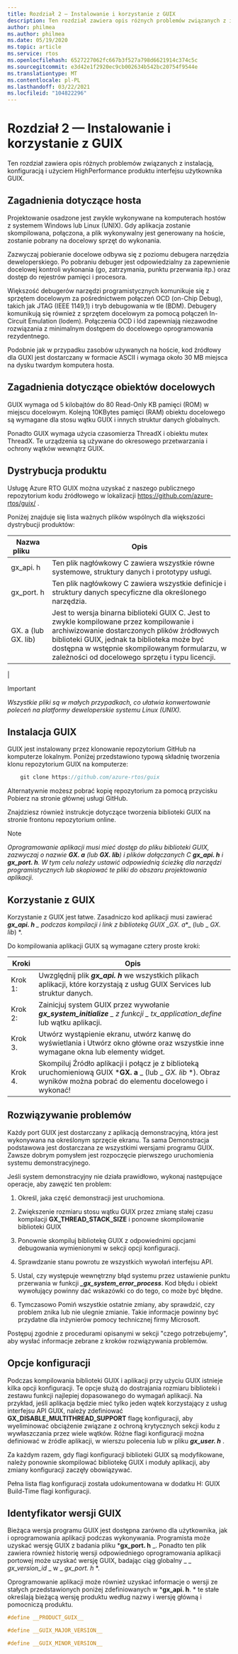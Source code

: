 ```yaml
---
title: Rozdział 2 — Instalowanie i korzystanie z GUIX
description: Ten rozdział zawiera opis różnych problemów związanych z instalacją, konfiguracją i użyciem HighPerformance produktu interfejsu użytkownika GUIX.
author: philmea
ms.author: philmea
ms.date: 05/19/2020
ms.topic: article
ms.service: rtos
ms.openlocfilehash: 6527227062fc667b3f527a798d6621914c374c5c
ms.sourcegitcommit: e3d42e1f2920ec9cb002634b542bc20754f9544e
ms.translationtype: MT
ms.contentlocale: pl-PL
ms.lasthandoff: 03/22/2021
ms.locfileid: "104822296"
---
```

# <a name="chapter-2---installation-and-use-of-guix"></a>Rozdział 2 — Instalowanie i korzystanie z GUIX

Ten rozdział zawiera opis różnych problemów związanych z instalacją, konfiguracją i użyciem HighPerformance produktu interfejsu użytkownika GUIX.  

## <a name="host-considerations"></a>Zagadnienia dotyczące hosta

Projektowanie osadzone jest zwykle wykonywane na komputerach hostów z systemem Windows lub Linux (UNIX). Gdy aplikacja zostanie skompilowana, połączona, a plik wykonywalny jest generowany na hoście, zostanie pobrany na docelowy sprzęt do wykonania.

Zazwyczaj pobieranie docelowe odbywa się z poziomu debugera narzędzia deweloperskiego. Po pobraniu debuger jest odpowiedzialny za zapewnienie docelowej kontroli wykonania (go, zatrzymania, punktu przerwania itp.) oraz dostęp do rejestrów pamięci i procesora.

Większość debugerów narzędzi programistycznych komunikuje się z sprzętem docelowym za pośrednictwem połączeń OCD (on-Chip Debug), takich jak JTAG (IEEE 1149,1) i tryb debugowania w tle (BDM). Debugery komunikują się również z sprzętem docelowym za pomocą połączeń In-Circuit Emulation (lodem). Połączenia OCD i lód zapewniają niezawodne rozwiązania z minimalnym dostępem do docelowego oprogramowania rezydentnego.

Podobnie jak w przypadku zasobów używanych na hoście, kod źródłowy dla GUXI jest dostarczany w formacie ASCII i wymaga około 30 MB miejsca na dysku twardym komputera hosta.

## <a name="target-considerations"></a>Zagadnienia dotyczące obiektów docelowych

GUIX wymaga od 5 kilobajtów do 80 Read-Only KB pamięci (ROM) w miejscu docelowym. Kolejną 10KBytes pamięci (RAM) obiektu docelowego są wymagane dla stosu wątku GUIX i innych struktur danych globalnych.

Ponadto GUIX wymaga użycia czasomierza ThreadX i obiektu mutex ThreadX. Te urządzenia są używane do okresowego przetwarzania i ochrony wątków wewnątrz GUIX.

## <a name="product-distribution"></a>Dystrybucja produktu

Usługę Azure RTO GUIX można uzyskać z naszego publicznego repozytorium kodu źródłowego w lokalizacji <https://github.com/azure-rtos/guix/> .

Poniżej znajduje się lista ważnych plików wspólnych dla większości dystrybucji produktów:

| Nazwa pliku&nbsp;&nbsp;&nbsp;&nbsp;&nbsp;&nbsp;&nbsp;| Opis   |
| ----------------------- | ------------------------------------------------------------------------------------------------------------------------------------------------------------------------------------------------------------------------------------------------------ |
| gx_api. h        | Ten plik nagłówkowy C zawiera wszystkie równe systemowe, struktury danych i prototypy usługi. |
| gx_port. h       | Ten plik nagłówkowy C zawiera wszystkie definicje i struktury danych specyficzne dla określonego narzędzia.                                                                                                                                         |
| GX. a (lub GX. lib) | Jest to wersja binarna biblioteki GUIX C. Jest to zwykle kompilowane przez kompilowanie i archiwizowanie dostarczonych plików źródłowych biblioteki GUIX, jednak ta biblioteka może być dostępna w wstępnie skompilowanym formularzu, w zależności od docelowego sprzętu i typu licencji. |
|

> [!IMPORTANT]
> *Wszystkie pliki są w małych przypadkach, co ułatwia konwertowanie poleceń na platformy deweloperskie systemu Linux (UNIX).*

## <a name="guix-installation"></a>Instalacja GUIX

GUIX jest instalowany przez klonowanie repozytorium GitHub na komputerze lokalnym. Poniżej przedstawiono typową składnię tworzenia klonu repozytorium GUIX na komputerze:

```c
    git clone https://github.com/azure-rtos/guix
```

Alternatywnie możesz pobrać kopię repozytorium za pomocą przycisku Pobierz na stronie głównej usługi GitHub.

Znajdziesz również instrukcje dotyczące tworzenia biblioteki GUIX na stronie frontonu repozytorium online.

>[!NOTE]  
> *Oprogramowanie aplikacji musi mieć dostęp do pliku biblioteki GUIX, zazwyczaj o nazwie **GX. a** (lub **GX. lib**) i plików dołączanych C **gx_api. h** i **gx_port. h**. W tym celu należy ustawić odpowiednią ścieżkę dla narzędzi programistycznych lub skopiować te pliki do obszaru projektowania aplikacji.*

## <a name="using-guix"></a>Korzystanie z GUIX

Korzystanie z GUIX jest łatwe. Zasadniczo kod aplikacji musi zawierać ***gx_api. h** _ podczas kompilacji i link z biblioteką GUIX _*_GX. a_*_ (lub _ *_GX. lib_*) *.

Do kompilowania aplikacji GUIX są wymagane cztery proste kroki:

| Kroki   | Opis    |
| ------- | ------------------------------------------------------------------------------------------------------------------------------------------------------------------ |
| Krok &nbsp; 1: | Uwzględnij plik ***gx_api. h*** we wszystkich plikach aplikacji, które korzystają z usług GUIX Services lub struktur danych.                                                               |
| Krok &nbsp; 2: | Zainicjuj system GUIX przez wywołanie ***gx_system_initialize** _ z funkcji _ *_tx_application_define_** lub wątku aplikacji.                       |
| Krok &nbsp; 3. | Utwórz wystąpienie ekranu, utwórz kanwę do wyświetlania i Utwórz okno główne oraz wszystkie inne wymagane okna lub elementy widget.                                 |
| Krok &nbsp; 4. | Skompiluj Źródło aplikacji i połącz je z biblioteką uruchomieniową GUIX ***GX. a** _ (lub _ *_GX. lib_* *). Obraz wyników można pobrać do elementu docelowego i wykonać! |

## <a name="troubleshooting"></a>Rozwiązywanie problemów

Każdy port GUIX jest dostarczany z aplikacją demonstracyjną, która jest wykonywana na określonym sprzęcie ekranu. Ta sama Demonstracja podstawowa jest dostarczana ze wszystkimi wersjami programu GUIX. Zawsze dobrym pomysłem jest rozpoczęcie pierwszego uruchomienia systemu demonstracyjnego.

Jeśli system demonstracyjny nie działa prawidłowo, wykonaj następujące operacje, aby zawęzić ten problem:

1. Określ, jaka część demonstracji jest uruchomiona.

2. Zwiększenie rozmiaru stosu wątku GUIX przez zmianę stałej czasu kompilacji **GX_THREAD_STACK_SIZE** i ponowne skompilowanie biblioteki GUIX

3. Ponownie skompiluj bibliotekę GUIX z odpowiednimi opcjami debugowania wymienionymi w sekcji opcji konfiguracji.

4. Sprawdzanie stanu powrotu ze wszystkich wywołań interfejsu API.

5. Ustal, czy występuje wewnętrzny błąd systemu przez ustawienie punktu przerwania w funkcji ***_gx_system_error_process***. Kod błędu i obiekt wywołujący powinny dać wskazówki co do tego, co może być błędne.

6. Tymczasowo Pomiń wszystkie ostatnie zmiany, aby sprawdzić, czy problem znika lub nie ulegnie zmianie. Takie informacje powinny być przydatne dla inżynierów pomocy technicznej firmy Microsoft.

Postępuj zgodnie z procedurami opisanymi w sekcji "czego potrzebujemy", aby wysłać informacje zebrane z kroków rozwiązywania problemów.

## <a name="configuration-options"></a>Opcje konfiguracji

Podczas kompilowania biblioteki GUIX i aplikacji przy użyciu GUIX istnieje kilka opcji konfiguracji. Te opcje służą do dostrajania rozmiaru biblioteki i zestawu funkcji najlepiej dopasowanego do wymagań aplikacji. Na przykład, jeśli aplikacja będzie mieć tylko jeden wątek korzystający z usług interfejsu API GUIX, należy zdefiniować **GX_DISABLE_MULTITHREAD_SUPPORT** flagę konfiguracji, aby wyeliminować obciążenie związane z ochroną krytycznych sekcji kodu z wywłaszczania przez wiele wątków. Różne flagi konfiguracji można definiować w źródle aplikacji, w wierszu polecenia lub w pliku **_gx_user. h_** .

Za każdym razem, gdy flagi konfiguracji biblioteki GUIX są modyfikowane, należy ponownie skompilować bibliotekę GUIX i moduły aplikacji, aby zmiany konfiguracji zaczęły obowiązywać.

Pełna lista flag konfiguracji została udokumentowana w dodatku H: GUIX Build-Time flagi konfiguracji.

## <a name="guix-version-id"></a>Identyfikator wersji GUIX

Bieżąca wersja programu GUIX jest dostępna zarówno dla użytkownika, jak i oprogramowania aplikacji podczas wykonywania. Programista może uzyskać wersję GUIX z badania pliku ***gx_port. h** _. Ponadto ten plik zawiera również historię wersji odpowiedniego oprogramowania aplikacji portowej może uzyskać wersję GUIX, badając ciąg globalny _ _ *_gx_version_id_* _ w _ *_gx_port. h_* *.

Oprogramowanie aplikacji może również uzyskać informacje o wersji ze stałych przedstawionych poniżej zdefiniowanych w ***gx_api. h**. * te stałe określają bieżącą wersję produktu według nazwy i wersję główną i pomocniczą produktu.

```C
#define __PRODUCT_GUIX__

#define __GUIX_MAJOR_VERSION__

#define __GUIX_MINOR_VERSION__
```
